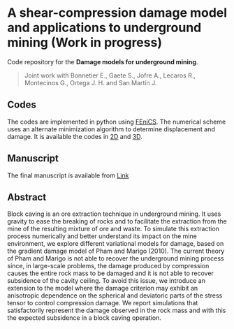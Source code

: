 # A shear-compression damage model and applications to  underground mining (Work in progress)

Code repository for the **Damage models for underground mining**.

> Joint work with Bonnetier E., Gaete S., Jofre A., Lecaros R., Montecinos G., Ortega J. H. and San Martín J.

## Codes

The codes are implemented in python using [FEniCS](https://fenicsproject.org/). The numerical scheme uses an alternate minimization algorithm to determine displacement and damage. It is available the codes in [2D](/2D) and [3D](/3D).

##  Manuscript
The final manuscript is available from [Link](https://www.sciencedirect.com/science/article/pii/S0307904X2500246X)

## Abstract

Block caving is an ore extraction technique in underground mining. It uses gravity to ease the breaking of rocks and to facilitate the extraction from the mine of the resulting mixture of ore and waste. To simulate this extraction process numerically and better understand its impact on the mine environment, we explore different variational models for damage, based on the gradient damage model of Pham and Marigo (2010). The current theory of Pham and Marigo is not able to recover the underground mining process since, in large-scale problems, the damage produced by compression causes the entire rock mass to be damaged and it is not able to recover subsidence of the cavity ceiling. To avoid this issue, we introduce an extension to the model where the damage criterion may exhibit an anisotropic dependence on the spherical and deviatoric parts of the stress tensor to control compression damage. We report simulations that satisfactorily represent the damage observed in the rock mass and with this the expected subsidence in a block caving operation.
